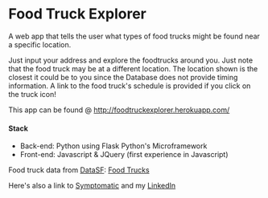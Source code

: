Food Truck Explorer
==========

A web app that tells the user what types of food trucks might be found near a specific location. 

Just input your address and explore the foodtrucks around you. Just note that the food truck may be at a different location. The location shown is the closest it could be to you since the Database does not provide timing information. A link to the food truck's schedule is provided if you click on the truck icon!

This app can be found @ http://foodtruckexplorer.herokuapp.com/

#### Stack
* Back-end: Python using Flask Python's Microframework
* Front-end: Javascript & JQuery (first experience in Javascript)

Food truck data from [DataSF](http://www.datasf.org/): [Food Trucks](https://data.sfgov.org/Permitting/Mobile-Food-Facility-Permit/rqzj-sfat)

Here's also a link to [Symptomatic](https://github.com/einashaddad/symptomatic) and my [LinkedIn](www.linkedin.com/pub/einas-haddad/28/132/787/)

